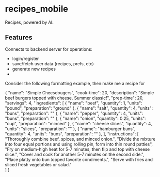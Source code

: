 # recipes_mobile

Recipes, powered by AI.

## Features

Connects to backend server for operations:

- login/register
- save/fetch user data (recipes, prefs, etc)
- generate new recipes
- 

Consider the following formatting example, then make me a recipe for 

{
  "name": "Simple Cheesebugers",
  "cook-time": 20,
  "description": "Simple beef burgers topped with cheese.  Summer classic!",
  "prep-time": 20,
  "servings": 4,
  "ingredients": [
    {
      "name": "beef",
      "quantity": 1,
      "units": "pound",
      "preparation": "ground"
    },
    {
      "name": "salt",
      "quantity": 4,
      "units": "buns",
      "preparation": ""
    },
    {
      "name": "pepper",
      "quantity": 4,
      "units": "buns",
      "preparation": ""
    },
    {
      "name": "onion",
      "quantity": 0.25,
      "units": "cup",
      "preparation": "minced"
    },
    {
      "name": "cheese slices",
      "quantity": 4,
      "units": "slices",
      "preparation": ""
    },
    {
      "name": "hamburger buns",
      "quantity": 4,
      "units": "buns",
      "preparation": ""
    },
  ],
  "instructions": [
    "Thoroughly combine beef, spices, and minced onion.",
    "Divide the mixture into four equal portions and using rolling pin, form into thin round patties",
    "Fry on medium-high heat for 5-7 minutes, then flip and top with cheese slice.",
    "Cover and cook for another 5-7 minutes on the second side.",
    "Place platty onto bun topped favorite condiments.",
    "Serve with fries and sliced fresh vegetables or salad."  
  ]
}